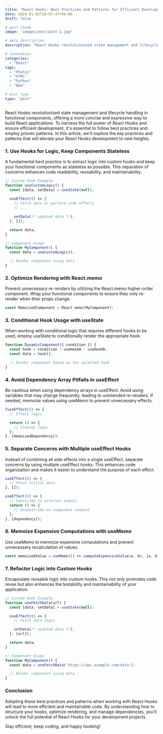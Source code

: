 ```yaml
---
title: "React Hooks: Best Practices and Patterns for Efficient Development"
date: 2024-01-02T10:07:47+06:00
draft: false

# post thumb
image: "images/post/post-2.jpg"

# meta description
description: "React Hooks revolutionized state management and lifecycle handling in functional components, offering a more concise and expressive way to build React applications. To harness the full power of React Hooks and ensure efficient development, it's essential to follow best practices and employ proven patterns. In this article, we'll explore the key practices and patterns that will elevate your React Hooks development to new heights."

# taxonomies
categories: 
  - "React"
tags:
  - "Photos"
  - "HTML"
  - "Python"
  - "New"

# post type
type: "post"
---
```



React Hooks revolutionized state management and lifecycle handling in functional components, offering a more concise and expressive way to build React applications. To harness the full power of React Hooks and ensure efficient development, it's essential to follow best practices and employ proven patterns. In this article, we'll explore the key practices and patterns that will elevate your React Hooks development to new heights.

### 1. Use Hooks for Logic, Keep Components Stateless
A fundamental best practice is to extract logic into custom hooks and keep your functional components as stateless as possible. This separation of concerns enhances code readability, reusability, and maintainability.

```javascript
// Custom Hook Example
function useCustomLogic() {
  const [data, setData] = useState(null);
  
  useEffect(() => {
    // Fetch data or perform side effects
    // ...

    setData(/* updated data */);
  }, []);

  return data;
}

// Component Usage
function MyComponent() {
  const data = useCustomLogic();

  // Render component using data
}
```

### 2. Optimize Rendering with React.memo
Prevent unnecessary re-renders by utilizing the React.memo higher-order component. Wrap your functional components to ensure they only re-render when their props change.

```javascript
const MemoizedComponent = React.memo(MyComponent);

```

### 3. Conditional Hook Usage with useState
When working with conditional logic that requires different hooks to be used, employ useState to conditionally render the appropriate hook.

```javascript
function DynamicComponent({ condition }) {
  const hook = condition ? useHookA : useHookB;
  const data = hook();

  // Render component based on the selected hook
}
```

### 4. Avoid Dependency Array Pitfalls in useEffect
Be cautious when using dependency arrays in useEffect. Avoid using variables that may change frequently, leading to unintended re-renders. If needed, memoize values using useMemo to prevent unnecessary effects.

```javascript
fuseEffect(() => {
  // Effect logic

  return () => {
    // Cleanup logic
  };
}, [memoizedDependency]);

```

### 5. Separate Concerns with Multiple useEffect Hooks
Instead of combining all side effects into a single useEffect, separate concerns by using multiple useEffect hooks. This enhances code organization and makes it easier to understand the purpose of each effect.

```javascript
useEffect(() => {
  // Fetch initial data
}, []);

useEffect(() => {
  // Subscribe to external events
  return () => {
    // Unsubscribe on component unmount
  };
}, [dependency]);
```

### 6. Memoize Expensive Computations with useMemo
Use useMemo to memoize expensive computations and prevent unnecessary recalculation of values.

```javascript
const memoizedValue = useMemo(() => computeExpensiveValue(a, b), [a, b]);

```

### 7. Refactor Logic into Custom Hooks
Encapsulate reusable logic into custom hooks. This not only promotes code reuse but also enhances the testability and maintainability of your application.

```javascript
// Custom Hook Example
function useFetchData(url) {
  const [data, setData] = useState(null);

  useEffect(() => {
    // Fetch data logic

    setData(/* updated data */);
  }, [url]);

  return data;
}

// Component Usage
function MyComponent() {
  const data = useFetchData('https://api.example.com/data');

  // Render component using data
}
```

### Conclusion
Adopting these best practices and patterns when working with React Hooks will lead to more efficient and maintainable code. By understanding how to structure your hooks, optimize rendering, and manage dependencies, you'll unlock the full potential of React Hooks for your development projects.

Stay efficient, keep coding, and happy hooking!